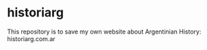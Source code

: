# historiarg
This repository is to save my own website about Argentinian History: historiarg.com.ar
